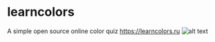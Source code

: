 # learncolors
A simple open source online color quiz
https://learncolors.ru
![alt text](https://suvmer.ru/images/learncolors.png)
